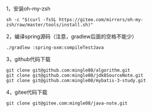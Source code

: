 1，安装oh-my-zsh
```
sh -c "$(curl -fsSL https://gitee.com/mirrors/oh-my-zsh/raw/master/tools/install.sh)"
```

2，编译spring源码（注意，gradlew后面的空格不能少）
```
./gradlew :spring-oxm:compileTestJava
```

3，github代码下载
```
git clone git@github.com:mingle08/algorithm.git
git clone git@github.com:mingle08/jdk8SourceNote.git
git clone git@github.com:mingle08/mybatis-3-study.git
```

4，gitee代码下载
```
git clone git@gitee.com:mingle08/java-note.git
```


